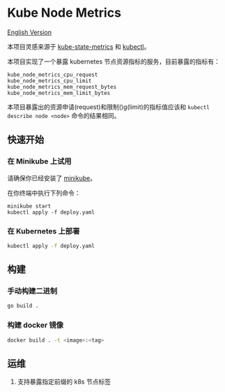 # Kube Node Metrics
[English Version](README.md)

本项目灵感来源于 [kube-state-metrics](https://github.com/kubernetes/kube-state-metrics) 和 [kubectl](https://github.com/kubernetes/kubectl)。

本项目实现了一个暴露 kubernetes 节点资源指标的服务，目前暴露的指标有：
```
kube_node_metrics_cpu_request
kube_node_metrics_cpu_limit
kube_node_metrics_mem_request_bytes
kube_node_metrics_mem_limit_bytes
```

本项目暴露出的资源申请(request)和限制()g(limit)的指标值应该和 `kubectl describe node <node>` 命令的结果相同。

## 快速开始
### 在 Minikube 上试用
请确保你已经安装了 [minikube](https://github.com/kubernetes/minikube)。

在你终端中执行下列命令：
```
minikube start
kubectl apply -f deploy.yaml
```

### 在 Kubernetes 上部署
```bash
kubectl apply -f deploy.yaml
```

## 构建
### 手动构建二进制
```bash
go build .
```

### 构建 docker 镜像
```bash
docker build . -t <image>:<tag>
```

## 运维
1. 支持暴露指定前缀的 k8s 节点标签